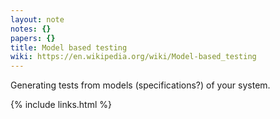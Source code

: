 ```yaml
---
layout: note
notes: {}
papers: {}
title: Model based testing
wiki: https://en.wikipedia.org/wiki/Model-based_testing
---
```


Generating tests from models (specifications?) of your system.

{% include links.html %}
